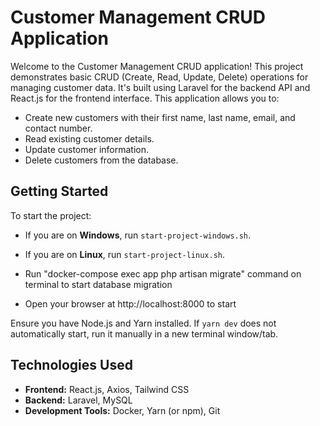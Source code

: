 # Customer Management CRUD Application

Welcome to the Customer Management CRUD application! This project demonstrates basic CRUD (Create, Read, Update, Delete) operations for managing customer data. It's built using Laravel for the backend API and React.js for the frontend interface. This application allows you to:

-   Create new customers with their first name, last name, email, and contact number.
-   Read existing customer details.
-   Update customer information.
-   Delete customers from the database.

## Getting Started

To start the project:

-   If you are on **Windows**, run `start-project-windows.sh`.
-   If you are on **Linux**, run `start-project-linux.sh`.

-   Run "docker-compose exec app php artisan migrate" command on terminal to start database migration
-   Open your browser at http://localhost:8000 to start

Ensure you have Node.js and Yarn installed. If `yarn dev` does not automatically start, run it manually in a new terminal window/tab.

## Technologies Used

-   **Frontend:** React.js, Axios, Tailwind CSS
-   **Backend:** Laravel, MySQL
-   **Development Tools:** Docker, Yarn (or npm), Git
